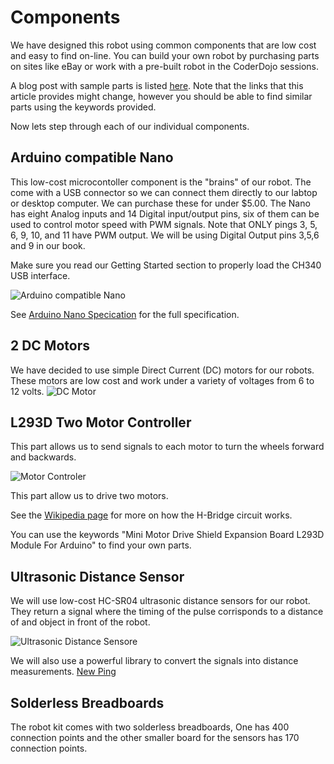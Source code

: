 # Components

We have designed this robot using common components that are low cost and easy to find on-line.  You can build your own robot by purchasing parts on sites like eBay or work with a pre-built robot in the CoderDojo sessions.

A blog post with sample parts is listed [here](http://datadictionary.blogspot.com/2015/01/30-coderdojo-robot-version-3.html).  Note that the links that this article provides might change, however you should be able to find similar parts using the keywords provided.

Now lets step through each of our individual components.

## Arduino compatible Nano
This low-cost microcontoller component is the "brains" of our robot.  The come with a USB connector so we can connect them directly to our labtop or desktop computer.  We can purchase these for under $5.00.  The Nano has eight Analog inputs and 14 Digital input/output pins, six of them can be used to control motor speed with PWM signals. Note that ONLY pings 3, 5, 6, 9, 10, and 11 have PWM output.  We will be using Digital Output pins 3,5,6 and 9 in our book.

Make sure you read our Getting Started section to properly load the CH340 USB interface.

![Arduino compatible Nano](docs/images/nano.jpeg)

See [Arduino Nano Specication](http://arduino.cc/en/Main/arduinoBoardNano) for the full specification.

## 2 DC Motors
We have decided to use simple Direct Current (DC) motors for our robots.  These motors are low cost and work under a variety of voltages from 6 to 12 volts.
![DC Motor](docs/images/dc-motor.png)


## L293D Two Motor Controller
This part allows us to send signals to each motor to turn the wheels forward and backwards.

![Motor Controler](docs/images/motor-controller.jpg)

This part allow us to drive two motors.

See the [Wikipedia page](http://en.wikipedia.org/wiki/H_bridge) for more on how the H-Bridge circuit works.

You can use the keywords "Mini Motor Drive Shield Expansion Board L293D Module For Arduino" to find your own parts.

## Ultrasonic Distance Sensor
We will use low-cost HC-SR04 ultrasonic distance sensors for our robot.  They return a signal where the timing of the pulse corrisponds to a distance of and object in front of the robot.


![Ultrasonic Distance Sensore](docs/images/ultrasonic-distnace-sensor-HC-SR04.jpg)

We will also use a powerful library to convert the signals into distance measurements.
[New Ping](https://code.google.com/p/arduino-new-ping/)

## Solderless Breadboards
The robot kit comes with two solderless breadboards,  One has 400 connection points and the other smaller board for the sensors has 170 connection points.



